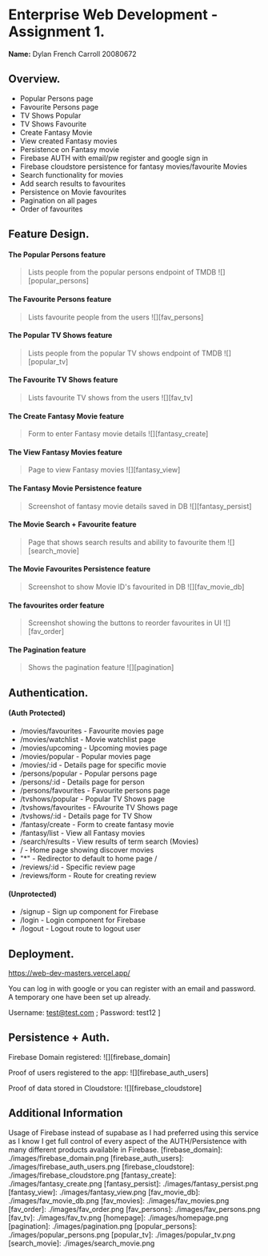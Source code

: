 # Enterprise Web Development - Assignment 1.

__Name:__ Dylan French Carroll 20080672

## Overview.

+ Popular Persons page
+ Favourite Persons page
+ TV Shows Popular
+ TV Shows Favourite
+ Create Fantasy Movie
+ View created Fantasy movies
+ Persistence on Fantasy movie
+ Firebase AUTH with email/pw register and google sign in
+ Firebase cloudstore persistence for fantasy movies/favourite Movies
+ Search functionality for movies 
+ Add search results to favourites
+ Persistence on Movie favourites
+ Pagination on all pages
+ Order of favourites

## Feature Design.


#### The Popular Persons feature

> Lists people from the popular persons endpoint of TMDB
![][popular_persons]



#### The Favourite Persons feature

> Lists favourite people from the users
![][fav_persons]



#### The Popular TV Shows feature

> Lists people from the popular TV shows endpoint of TMDB
![][popular_tv]



#### The Favourite TV Shows feature

> Lists favourite TV shows from the users
![][fav_tv]



#### The Create Fantasy Movie feature

> Form to enter Fantasy movie details
![][fantasy_create]



#### The View Fantasy Movies feature

> Page to view Fantasy movies
![][fantasy_view]



#### The Fantasy Movie Persistence feature

> Screenshot of fantasy movie details saved in DB
![][fantasy_persist]



#### The Movie Search + Favourite feature

> Page that shows search results and ability to favourite them
![][search_movie]



#### The Movie Favourites Persistence feature

> Screenshot to show Movie ID's favourited in DB
![][fav_movie_db]



#### The favourites order feature

> Screenshot showing the buttons to reorder favourites in UI
![][fav_order]



#### The Pagination feature

> Shows the pagination feature
![][pagination]


## Authentication.

#### (Auth Protected)
+ /movies/favourites - Favourite movies page
+ /movies/watchlist - Movie watchlist page
+ /movies/upcoming - Upcoming movies page
+ /movies/popular - Popular movies page
+ /movies/:id - Details page for specific movie
+ /persons/popular - Popular persons page
+ /persons/:id - Details page for person
+ /persons/favourites - Favourite persons page
+ /tvshows/popular - Popular TV Shows page
+ /tvshows/favourites - FAvourite TV Shows page
+ /tvshows/:id - Details page for TV Show
+ /fantasy/create - Form to create fantasy movie
+ /fantasy/list - View all Fantasy movies
+ /search/results - View results of term search (Movies)
+ / - Home page showing discover movies
+ "*" - Redirector to default to home page /
+ /reviews/:id - Specific review page
+ /reviews/form - Route for creating review

#### (Unprotected)
+ /signup - Sign up component for Firebase
+ /login - Login component for Firebase
+ /logout - Logout route to logout user

## Deployment.

https://web-dev-masters.vercel.app/

You can log in with google or you can register with an email and password. A temporary one have been set up already.

Username: test@test.com ; Password: test12
]

## Persistence + Auth.

Firebase Domain registered: 
![][firebase_domain]

Proof of users registered to the app:
![][firebase_auth_users]


Proof of data stored in Cloudstore:
![][firebase_cloudstore]

## Additional Information

Usage of Firebase instead of supabase as I had preferred using this service as I know I get full control of every aspect of the AUTH/Persistence with many different products available in Firebase. 
[firebase_domain]: ./images/firebase_domain.png
[firebase_auth_users]: ./images/firebase_auth_users.png
[firebase_cloudstore]: ./images/firebase_cloudstore.png
[fantasy_create]: ./images/fantasy_create.png
[fantasy_persist]: ./images/fantasy_persist.png
[fantasy_view]: ./images/fantasy_view.png
[fav_movie_db]: ./images/fav_movie_db.png
[fav_movies]: ./images/fav_movies.png
[fav_order]: ./images/fav_order.png
[fav_persons]: ./images/fav_persons.png
[fav_tv]: ./images/fav_tv.png
[homepage]: ./images/homepage.png
[pagination]: ./images/pagination.png
[popular_persons]: ./images/popular_persons.png
[popular_tv]: ./images/popular_tv.png
[search_movie]: ./images/search_movie.png
